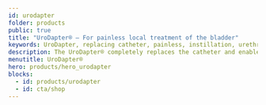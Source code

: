 ```yaml
---
id: urodapter
folder: products
public: true
title: "UroDapter® – For painless local treatment of the bladder"
keywords: UroDapter, replacing catheter, painless, instillation, urethra, bladder, local treatment, pain-free
description: The UroDapter® completely replaces the catheter and enables painless bladder instillation. With UroDapter®, any solution can be instilled into the bladder.
menutitle: UroDapter®
hero: products/hero_urodapter
blocks:
  - id: products/urodapter
  - id: cta/shop
---
```

